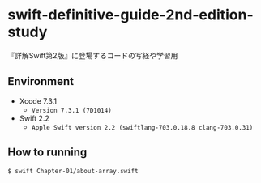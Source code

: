 # swift-definitive-guide-2nd-edition-study

『詳解Swift第2版』に登場するコードの写経や学習用

## Environment

* Xcode 7.3.1
    * `Version 7.3.1 (7D1014)`
* Swift 2.2
    * `Apple Swift version 2.2 (swiftlang-703.0.18.8 clang-703.0.31)`

## How to running

```sh
$ swift Chapter-01/about-array.swift
```
